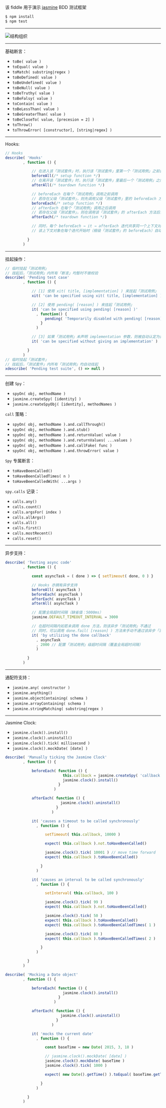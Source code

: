 该 fiddle 用于演示 [jasmine](http://jasmine.github.io/) BDD 测试框架

```sh
$ npm install
$ npm test
```

---

![结构组织](https://raw.githubusercontent.com/pwnn/img/master/jasmine.png)

---

基础断言：

- `toBe( value )`
- `toEqual( value )`
- `toMatch( substring|regex )`
- `toBeDefined( value )`
- `toBeUndefined( value )`
- `toBeNull( value )`
- `toBeTruthy( value )`
- `toBeFalsy( value )`
- `toContain( value )`
- `toBeLessThan( value )`
- `toBeGreaterThan( value )`
- `toBeCloseTo( value, [precesion = 2] )`
- `toThrow()`
- `toThrowError( [constructor], [string|regex] )`

---

Hooks:

```js
// Hooks
describe( 'Hooks'
        , function () {

            // 在进入该「测试套件」时，执行该「测试套件」里第一个「测试用例」之前调用
            beforeAll(/* setup function */)
            // 在离开该「测试套件」时，执行该「测试套件」里最后一个「测试用例」之后调用
            afterAll(/* teardown function */)

            // beforeEach 在每个「测试用例」调用之前调用
            // 若存在父级「测试套件」，则先调用父级「测试套件」里的 beforeEach 方法（递归调用）
            beforeEach(/* setup function */)
            // afterEach 在每个「测试用例」调用之后调用
            // 若存在父级「测试套件」，则在调用该「测试套件」的 afterEach 方法后调用父级「测试套件」里的 afterEach 方法（递归调用）
            afterEach(/* teardown function */)

            // 同时，每个 beforeEach → it → afterEach 迭代共享同一个上下文对象（this）
            // 该上下文对象在每个迭代开始时（根级「测试套件」的 beforeEach）自动清空为空对象

          }
        )
```

---

挂起操作：

```js
// 临时挂起「测试用例」
// 挂起后，「测试用例」内所有「断言」均暂时不做校验
describe( 'Pending test case'
        , function () {

            // [1] 使用 xit( title, [implementation] ) 来挂起「测试用例」
            xit( 'can be specified using xit( title, [implementation] )' )

            // [2] 使用 pending( [reason] ) 来挂起「测试用例」
            it( 'can be specified using pending( [reason] )'
              , function() {
                  pending( 'Temporarily disabled with pending( [reason] )' )
                }
              )

            // [3] 如果「测试用例」未声明 implementation 参数，则被自动认定为挂起状态
            it( 'can be specified without giving an implementation' )

          }
        )
// 临时挂起「测试套件」
// 挂起后，「测试套件」内所有「测试用例」均自动挂起
xdescribe( 'Pending test suite', () => null )
```

---

创建 `Spy`：

- `spyOn( obj, methodName )`
- `jasmine.createSpy( [identity] )`
- `jasmine.createSpyObj( [identity], methodNames )`

`call` 策略：

- `spyOn( obj, methodName ).and.callThrough()`
- `spyOn( obj, methodName ).and.stub()`
- `spyOn( obj, methodName ).and.returnValue( value )`
- `spyOn( obj, methodName ).and.returnValues( ...values )`
- `spyOn( obj, methodName ).and.callFake( func )`
- `spyOn( obj, methodName ).and.throwError( value )`

`Spy` 专属断言：

- `toHaveBeenCalled()`
- `toHaveBeenCalledTimes( n )`
- `toHaveBeenCalledWith( ...args )`

`spy.calls` 记录：

- `calls.any()`
- `calls.count()`
- `calls.argsFor( index )`
- `calls.allArgs()`
- `calls.all()`
- `calls.first()`
- `calls.mostRecent()`
- `calls.reset()`

---

异步支持：

```js
describe( 'Testing async code'
        , function () {

            const asyncTask = ( done ) => { setTimeout( done, 0 ) }

            // Hooks 亦拥有异步支持
            beforeAll( asyncTask )
            beforeEach( asyncTask )
            afterEach( asyncTask )
            afterAll( asyncTask )

            // 配置全局超时间隔（缺省值：5000ms）
            jasmine.DEFAULT_TIMEOUT_INTERVAL = 3000

            // 在超时间隔内如若未调用 done 方法，则该异步「测试用例」不通过
            // 同时，可以调用 done.fail( [reason] ) 方法来手动不通过该异步「测试用例」
            it( 'by utilizing the done callback'
              , asyncTask
              , 2000 // 配置「测试用例」级超时间隔（覆盖全局超时间隔）
              )

          }
        )
```

---

通配符支持：

- `jasmine.any( constructor )`
- `jasmine.anything()`
- `jasmine.objectContaining( schema )`
- `jasmine.arrayContaining( schema )`
- `jasmine.stringMatching( substring|regex )`

---

Jasmine Clock:

- `jasmine.clock().install()`
- `jasmine.clock().uninstall()`
- `jasmine.clock().tick( millisecond )`
- `jasmine.clock().mockDate( [date] )`

```js
describe( 'Manually ticking the Jasmine Clock'
        , function () {

            beforeEach( function () {
                          this.callback = jasmine.createSpy( 'callback' )
                          jasmine.clock().install()
                        }
                      )

            afterEach( function () {
                         jasmine.clock().uninstall()
                       }
                     )

            it( 'causes a timeout to be called synchronously'
              , function () {

                  setTimeout( this.callback, 10000 )

                  expect( this.callback ).not.toHaveBeenCalled()

                  jasmine.clock().tick( 10001 ) // move time forward
                  expect( this.callback ).toHaveBeenCalled()

                }
              )

            it( 'causes an interval to be called synchronously'
              , function () {

                  setInterval( this.callback, 100 )

                  jasmine.clock().tick( 99 )
                  expect( this.callback ).not.toHaveBeenCalled()

                  jasmine.clock().tick( 50 )
                  expect( this.callback ).toHaveBeenCalled()
                  expect( this.callback ).toHaveBeenCalledTimes( 1 )

                  jasmine.clock().tick( 80 )
                  expect( this.callback ).toHaveBeenCalledTimes( 2 )

                }
              )

          }
        )

describe( 'Mocking a Date object'
        , function () {

            beforeEach( function () {
                          jasmine.clock().install()
                        }
                      )

            afterEach( function () {
                         jasmine.clock().uninstall()
                       }
                     )

            it( 'mocks the current date'
              , function () {

                  const baseTime = new Date( 2015, 3, 18 )

                  // jasmine.clock().mockDate( [date] )
                  jasmine.clock().mockDate( baseTime )
                  jasmine.clock().tick( 1000 )

                  expect( new Date().getTime() ).toEqual( baseTime.getTime() + 1000 )

                }
              )

          }
        )
```

